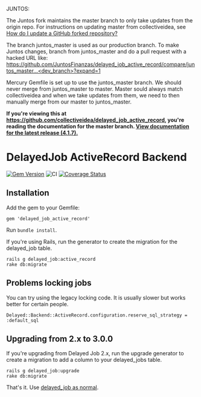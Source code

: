 JUNTOS:

The Juntos fork maintains the master branch to only take updates from the origin repo. For instructions on updating master from collectiveidea, see [How do I update a GitHub forked repository?](https://stackoverflow.com/questions/7244321/how-do-i-update-a-github-forked-repository)

The branch juntos_master is used as our production branch. To make Juntos changes, branch from juntos_master and do a pull request with a hacked URL like:  https://github.com/JuntosFinanzas/delayed_job_active_record/compare/juntos_master...<dev_branch>?expand=1

Mercury Gemfile is set up to use the juntos_master branch. We should never merge from juntos_master to master. Master sould always match collectiveidea and when we take updates from them, we need to then manually merge from our master to juntos_master.

**If you're viewing this at https://github.com/collectiveidea/delayed_job_active_record,
you're reading the documentation for the master branch.
[View documentation for the latest release
(4.1.7).](https://github.com/collectiveidea/delayed_job_active_record/tree/v4.1.7)**

# DelayedJob ActiveRecord Backend

[![Gem Version](https://img.shields.io/gem/v/delayed_job_active_record.svg)](https://rubygems.org/gems/delayed_job_active_record)
![CI](https://github.com/collectiveidea/delayed_job_active_record/workflows/CI/badge.svg)
[![Coverage Status](https://img.shields.io/coveralls/collectiveidea/delayed_job_active_record.svg)](https://coveralls.io/r/collectiveidea/delayed_job_active_record)

## Installation

Add the gem to your Gemfile:

    gem 'delayed_job_active_record'

Run `bundle install`.

If you're using Rails, run the generator to create the migration for the
delayed_job table.

    rails g delayed_job:active_record
    rake db:migrate

## Problems locking jobs

You can try using the legacy locking code. It is usually slower but works better for certain people.

    Delayed::Backend::ActiveRecord.configuration.reserve_sql_strategy = :default_sql

## Upgrading from 2.x to 3.0.0

If you're upgrading from Delayed Job 2.x, run the upgrade generator to create a
migration to add a column to your delayed_jobs table.

    rails g delayed_job:upgrade
    rake db:migrate

That's it. Use [delayed_job as normal](http://github.com/collectiveidea/delayed_job).
